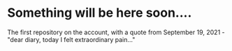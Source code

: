<h1>Something will be here soon....</h1>

The first repository on the account, with a quote from September 19, 2021 - "dear diary, today I felt extraordinary pain..."
